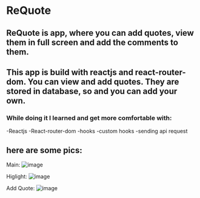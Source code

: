 # ReQuote
## ReQuote is app, where you can add quotes, view them in full screen and add the comments to them.

## This app is build with reactjs and react-router-dom. You can view and add quotes. They are stored in database, so and you can add your own. 

### While doing it I learned and get more comfortable with: 
-Reactjs
-React-router-dom
-hooks
-custom hooks
-sending api request

## here are some pics: 

Main:
![image](https://user-images.githubusercontent.com/78042518/178533792-5c9e7102-1005-47ec-8539-65f46f0ce793.png)

Higlight:
![image](https://user-images.githubusercontent.com/78042518/178533716-bdc1e193-455a-4401-85bd-c7d019cdfa5a.png)

Add Quote:
![image](https://user-images.githubusercontent.com/78042518/178533605-e9b91880-aa8f-4264-bed0-50b04ac73dda.png)

